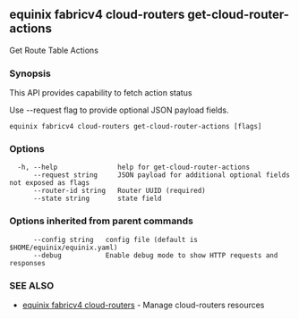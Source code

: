 ## equinix fabricv4 cloud-routers get-cloud-router-actions

Get Route Table Actions

### Synopsis

This API provides capability to fetch action status

Use --request flag to provide optional JSON payload fields.

```
equinix fabricv4 cloud-routers get-cloud-router-actions [flags]
```

### Options

```
  -h, --help               help for get-cloud-router-actions
      --request string     JSON payload for additional optional fields not exposed as flags
      --router-id string   Router UUID (required)
      --state string       state field
```

### Options inherited from parent commands

```
      --config string   config file (default is $HOME/equinix/equinix.yaml)
      --debug           Enable debug mode to show HTTP requests and responses
```

### SEE ALSO

* [equinix fabricv4 cloud-routers](equinix_fabricv4_cloud-routers.md)	 - Manage cloud-routers resources

